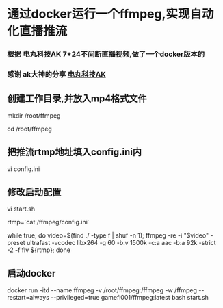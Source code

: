 # 通过docker运行一个ffmpeg,实现自动化直播推流
### 根据 电丸科技AK 7*24不间断直播视频,做了一个docker版本的
### 感谢 ak大神的分享 [电丸科技AK](https://www.youtube.com/watch?v=Ko20sPb93fo&t=0s)

## 创建工作目录,并放入mp4格式文件
mkdir /root\/ffmpeg

cd /root/ffmpeg

## 把推流rtmp地址填入config.ini内
vi config.ini 

## 修改启动配置
vi start.sh

rtmp=\`cat /ffmpeg/config.ini`

while true; do video=$(find ./ -type f | shuf -n 1); ffmpeg -re -i "$video" -preset ultrafast -vcodec libx264 -g 60 -b:v 1500k -c:a aac -b:a 92k -strict -2 -f flv ${rtmp}; done

## 启动docker
docker run -itd --name ffmpeg -v /root/ffmpeg:/ffmpeg -w /ffmpeg --restart=always --privileged=true gamefi001/ffmpeg:latest bash start.sh

